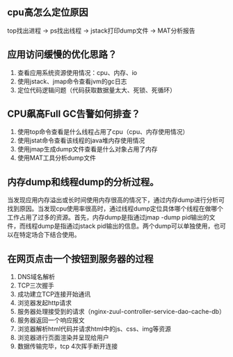 ## cpu高怎么定位原因
top找出进程 -> ps找出线程 -> jstack打印dump文件 -> MAT分析报告

## 应用访问缓慢的优化思路？
1. 查看应用系统资源使用情况：cpu、内存、io
2. 使用jstack、jmap命令查看jvm的gc日志
3. 定位代码逻辑问题（代码获取数据量太大、死锁、死循环）

## CPU飙高Full GC告警如何排查？
1. 使用top命令查看是什么线程占用了cpu（cpu、内存使用情况）
2. 使用jstat命令查看该线程的java堆内存使用情况
3. 使用jmap生成dump文件查看是什么对象占用了内存
4. 使用MAT工具分析dump文件

## 内存dump和线程dump的分析过程。
当发现应用内存溢出或长时间使用内存很高的情况下，通过内存dump进行分析可找到原因。当发现cpu使用率很高时，通过线程dump定位具体哪个线程在做哪个工作占用了过多的资源。首先，内存dump是指通过jmap -dump pid输出的文件，而线程dump是指通过jstack pid输出的信息。两个dump可以单独使用，也可以在特定场合下结合使用。



## 在网页点击一个按钮到服务器的过程
1. DNS域名解析
2. TCP三次握手
3. 成功建立TCP连接开始通讯
4. 浏览器发起http请求
5. 服务器处理接受到的请求（nginx-zuul-controller-service-dao-cache-db）
6. 服务器返回一个响应报文
7. 浏览器解析html代码并请求html中的js、css、img等资源
8. 浏览器进行页面渲染并呈现给用户
9. 数据传输完毕，tcp 4次挥手断开连接